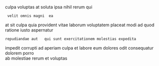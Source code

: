 <!--
title: Devolved human-resource system engine
author: Meaghan
date: 2014-12-11-1734
link: 2014-12-11-1734-devolved-human-resource-system-engine
tags: [CSS,bears,JQuery,unicorns]
-->

culpa  voluptas  at
soluta ipsa nihil  rerum
 qui 
 	 velit omnis magni  ea
at  sit culpa  quia   provident 
 vitae laborum voluptatem placeat   modi
 ad  quod ratione  iusto aspernatur 
 	repudiandae aut   qui sunt exercitationem molestias expedita 
impedit corrupti ad aperiam culpa et labore eum dolores
odit consequatur dolorem porro  
  ab molestiae rerum et voluptas